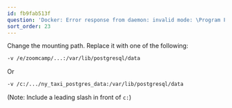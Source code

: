 ```yaml
---
id: fb9fab513f
question: 'Docker: Error response from daemon: invalid mode: \Program Files\Git\var\lib\postgresql\data.'
sort_order: 23
---
```


Change the mounting path. Replace it with one of the following:

```bash
-v /e/zoomcamp/...:/var/lib/postgresql/data
```
Or

```bash
-v /c:/.../ny_taxi_postgres_data:/var/lib/postgresql/data
```

(Note: Include a leading slash in front of `c:`)